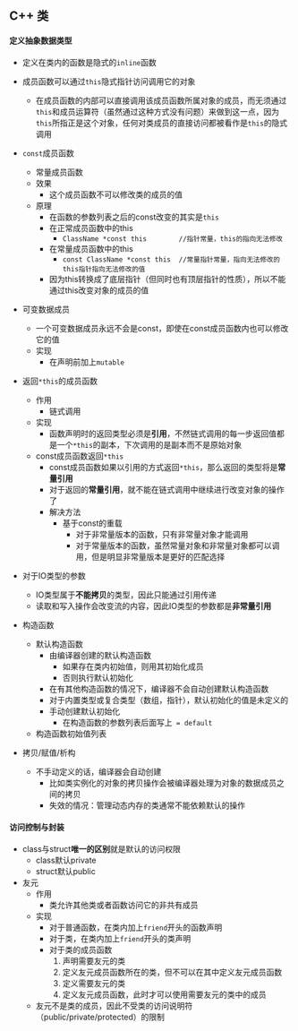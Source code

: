 ## C++ 类
    
#### 定义抽象数据类型
* 定义在类内的函数是隐式的`inline`函数
* 成员函数可以通过`this`隐式指针访问调用它的对象
    * 在成员函数的内部可以直接调用该成员函数所属对象的成员，而无须通过`this`和成员运算符（虽然通过这种方式没有问题）来做到这一点，因为`this`所指正是这个对象，任何对类成员的直接访问都被看作是`this`的隐式调用
* `const`成员函数
    * 常量成员函数
    * 效果
        * 这个成员函数不可以修改类的成员的值
    * 原理
        * 在函数的参数列表之后的const改变的其实是`this`
        * 在正常成员函数中的this
            * `ClassName *const this        //指针常量，this的指向无法修改`
        * 在常量成员函数中的this
            * `const ClassName *const this  //常量指针常量，指向无法修改的this指针指向无法修改的值`
        * 因为this转换成了底层指针（但同时也有顶层指针的性质），所以不能通过this改变对象的成员的值
* 可变数据成员
    * 一个可变数据成员永远不会是const，即使在const成员函数内也可以修改它的值
    * 实现
        * 在声明前加上`mutable`
* 返回`*this`的成员函数
    * 作用
        * 链式调用
    * 实现
        * 函数声明时的返回类型必须是**引用**，不然链式调用的每一步返回值都是一个`*this`的副本，下次调用的是副本而不是原始对象
    * const成员函数返回`*this`
        * const成员函数如果以引用的方式返回`*this`，那么返回的类型将是**常量引用**
        * 对于返回的**常量引用**，就不能在链式调用中继续进行改变对象的操作了
        * 解决方法
            * 基于const的重载
                * 对于非常量版本的函数，只有非常量对象才能调用
                * 对于常量版本的函数，虽然常量对象和非常量对象都可以调用，但是明显非常量版本是更好的匹配选择
* 对于IO类型的参数
    * IO类型属于**不能拷贝**的类型，因此只能通过引用传递
    * 读取和写入操作会改变流的内容，因此IO类型的参数都是**非常量引用**

* 构造函数
    * 默认构造函数
        * 由编译器创建的默认构造函数
            * 如果存在类内初始值，则用其初始化成员
            * 否则执行默认初始化
        * 在有其他构造函数的情况下，编译器不会自动创建默认构造函数
        * 对于内置类型或复合类型（数组，指针），默认初始化的值是未定义的
        * 手动创建默认初始化
            * 在构造函数的参数列表后面写上` = default`
    * 构造函数初始值列表

* 拷贝/赋值/析构
    * 不手动定义的话，编译器会自动创建
        * 比如类实例化的对象的拷贝操作会被编译器处理为对象的数据成员之间的拷贝
        * 失效的情况：管理动态内存的类通常不能依赖默认的操作

#### 访问控制与封装
* class与struct**唯一的区别**就是默认的访问权限
    * class默认private
    * struct默认public
* 友元
    * 作用
        * 类允许其他类或者函数访问它的非共有成员
    * 实现
        * 对于普通函数，在类内加上`friend`开头的函数声明
        * 对于类，在类内加上`friend`开头的类声明
        * 对于类的成员函数
            1. 声明需要友元的类
            2. 定义友元成员函数所在的类，但不可以在其中定义友元成员函数
            3. 定义需要友元的类
            4. 定义友元成员函数，此时才可以使用需要友元的类中的成员
    * 友元不是类的成员，因此不受类的访问说明符（public/private/protected）的限制
